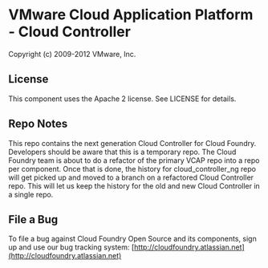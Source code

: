 VMware Cloud Application Platform - Cloud Controller
====================================================

Copyright (c) 2009-2012 VMware, Inc.

License
-------

This component uses the Apache 2 license.  See LICENSE for details.

Repo Notes
----------
This repo contains the next generation Cloud Controller for Cloud Foundry.
Developers should be aware that this is a temporary repo.  The Cloud Foundry
team is about to do a refactor of the primary VCAP repo into a repo per
component.  Once that is done, the history for cloud_controller_ng repo will
get picked up and moved to a branch on a refactored Cloud Controller repo.
This will let us keep the history for the old and new Cloud Controller in a
single repo.

## File a Bug

To file a bug against Cloud Foundry Open Source and its components, sign up
and use our bug tracking system: [http://cloudfoundry.atlassian.net](http://cloudfoundry.atlassian.net)
